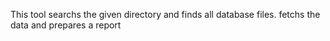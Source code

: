This tool searchs the given directory and finds all database files. fetchs the data and prepares a report 
